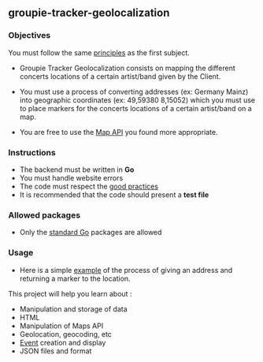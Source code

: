 ## groupie-tracker-geolocalization

### Objectives

You must follow the same [principles](../README.md) as the first subject.

- Groupie Tracker Geolocalization consists on mapping the different concerts locations of a certain artist/band given by the Client.

- You must use a process of converting addresses (ex: Germany Mainz) into geographic coordinates (ex: 49,59380 8,15052) which you must use to place markers for the concerts locations of a certain artist/band on a map.

- You are free to use the [Map API](https://rapidapi.com/blog/top-map-apis/) you found more appropriate.

### Instructions

- The backend must be written in **Go**
- You must handle website errors
- The code must respect the [good practices](../../good-practices/README.md)
- It is recommended that the code should present a **test file**

### Allowed packages

- Only the [standard Go](https://golang.org/pkg/) packages are allowed

### Usage

- Here is a simple [example](https://www.google.com/maps/place/Henderson+Island/@-24.3990887,-128.3627872,13.5z/data=!4m5!3m4!1s0x9e43f2cfaa5822c5:0x58ba891a3ed4565f!8m2!3d-24.3743846!4d-128.3270931) of the process of giving an address and returning a marker to the location.

This project will help you learn about :

- Manipulation and storage of data
- HTML
- Manipulation of Maps API
- Geolocation, geocoding, etc
- [Event](https://developer.mozilla.org/en-US/docs/Learn/JavaScript/Building_blocks/Events) creation and display
- JSON files and format
